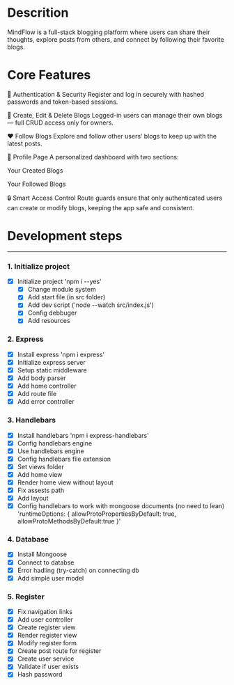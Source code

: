 # Descrition

MindFlow is a full-stack blogging platform where users can share their thoughts, explore posts from others, and connect by following their favorite blogs.

# Core Features

👤 Authentication & Security
Register and log in securely with hashed passwords and token-based sessions.

📝 Create, Edit & Delete Blogs
Logged-in users can manage their own blogs — full CRUD access only for owners.

❤️ Follow Blogs
Explore and follow other users’ blogs to keep up with the latest posts.

📄 Profile Page
A personalized dashboard with two sections:

Your Created Blogs

Your Followed Blogs

🔒 Smart Access Control
Route guards ensure that only authenticated users can create or modify blogs, keeping the app safe and consistent.

# Development steps

---

### 1. Initialize project

- [x] Initialize project 'npm i --yes'
  - [x] Change module system
  - [x] Add start file (in src folder)
  - [x] Add dev script ('node --watch src/index.js')
  - [x] Config debbuger
  - [x] Add resources

### 2. Express

- [x] Install express 'npm i express'
- [x] Initialize express server
- [x] Setup static middleware
- [x] Add body parser
- [x] Add home controller
- [x] Add route file
- [x] Add error controller
### 3. Handlebars

- [x] Install handlebars 'npm i express-handlebars'
- [x] Config handlebars engine
- [x] Use handlebars engine
- [x] Config handlebars file extension
- [x] Set views folder
- [x] Add home view
- [x] Render home view without layout
- [x] Fix assests path
- [x] Add layout
- [x] Config handlebars to work with mongoose documents (no need to lean) 'runtimeOptions: { allowProtoPropertiesByDefault: true, allowProtoMethodsByDefault:true }'

### 4. Database

- [x] Install Mongoose
- [x] Connect to databse
- [x] Error hadling (try-catch) on connecting db
- [x] Add simple user model
### 5. Register

- [x] Fix navigation links
- [x] Add user controller
- [x] Create register view
- [x] Render register view
- [x] Modify register form
- [x] Create post route for register
- [x] Create user service
- [x] Validate if user exists
- [x] Hash password

